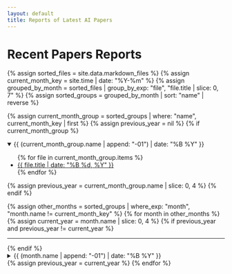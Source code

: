 ```yaml
---
layout: default
title: Reports of Latest AI Papers
---
```


# Recent Papers Reports

{% assign sorted_files = site.data.markdown_files %}
{% assign current_month_key = site.time | date: "%Y-%m" %}
{% assign grouped_by_month = sorted_files | group_by_exp: "file", "file.title | slice: 0, 7" %}
{% assign sorted_groups = grouped_by_month | sort: "name" | reverse %}

{% assign current_month_group = sorted_groups | where: "name", current_month_key | first %}
{% assign previous_year = nil %}
{% if current_month_group %}
<details open>
  <summary>{{ (current_month_group.name | append: "-01") | date: "%B %Y" }}</summary>
  <ul>
  {% for file in current_month_group.items %}
    <li><a href="{{ file.url }}">{{ file.title | date: "%B %d, %Y" }}</a></li>
  {% endfor %}
  </ul>
</details>
{% assign previous_year = current_month_group.name | slice: 0, 4 %}
{% endif %}

{% assign other_months = sorted_groups | where_exp: "month", "month.name != current_month_key" %}
{% for month in other_months %}
  {% assign current_year = month.name | slice: 0, 4 %}
  {% if previous_year and previous_year != current_year %}
<hr>
  {% endif %}
  <details>
    <summary>{{ (month.name | append: "-01") | date: "%B %Y" }}</summary>
    <ul>
    {% for file in month.items %}
      <li><a href="{{ file.url }}">{{ file.title | date: "%B %d, %Y" }}</a></li>
    {% endfor %}
    </ul>
  </details>
  {% assign previous_year = current_year %}
{% endfor %}
